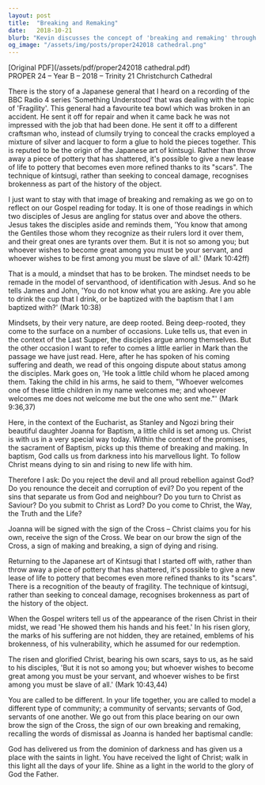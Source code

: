 ```yaml
---
layout: post
title:  "Breaking and Remaking"
date:   2018-10-21
blurb: "Kevin discusses the concept of 'breaking and remaking' through the story of a Japanese general and the art of kintsugi, where broken pottery is repaired with silver and lacquer, embracing its history. He relates this to the Gospel's message of servanthood and the transformation through baptism, calling for a community of servants, following Christ's example of humility and service."
og_image: "/assets/img/posts/proper242018 cathedral.png"
---
```

[Original PDF](/assets/pdf/proper242018 cathedral.pdf)    
PROPER 24 – Year B – 2018 – Trinity 21
Christchurch Cathedral

There is the story of a Japanese general that I heard on a recording of the BBC Radio 4 series 'Something Understood' that was dealing with the topic of 'Fragility'. This general had a favourite tea bowl which was broken in an accident. He sent it off for repair and when it came back he was not impressed with the job that had been done. He sent it off to a different craftsman who, instead of clumsily trying to conceal the cracks employed a mixture of silver and lacquer to form a glue to hold the pieces together. This is reputed to be the origin of the Japanese art of kintsugi. Rather than throw away a piece of pottery that has shattered, it's possible to give a new lease of life to pottery that becomes even more refined thanks to its "scars". The technique of kintsugi, rather than seeking to conceal damage, recognises brokenness as part of the history of the object.

I just want to stay with that image of breaking and remaking as we go on to reflect on our Gospel reading for today. It is one of those readings in which two disciples of Jesus are angling for status over and above the others. Jesus takes the disciples aside and reminds them, 'You know that among the Gentiles those whom they recognize as their rulers lord it over them, and their great ones are tyrants over them. But it is not so among you; but whoever wishes to become great among you must be your servant, and whoever wishes to be first among you must be slave of all.' (Mark 10:42ff)

That is a mould, a mindset that has to be broken. The mindset needs to be remade in the model of servanthood, of identification with Jesus. And so he tells James and John, 'You do not know what you are asking. Are you able to drink the cup that I drink, or be baptized with the baptism that I am baptized with?' (Mark 10:38)

Mindsets, by their very nature, are deep rooted. Being deep-rooted, they come to the surface on a number of occasions. Luke tells us, that even in the context of the Last Supper, the disciples argue among themselves. But the other occasion I want to refer to comes a little earlier in Mark than the passage we have just read. Here, after he has spoken of his coming suffering and death, we read of this ongoing dispute about status among the disciples. Mark goes on, 'He took a little child whom he placed among them. Taking the child in his arms, he said to them, "Whoever welcomes one of these little children in my name welcomes me; and whoever welcomes me does not welcome me but the one who sent me."' (Mark 9:36,37)

Here, in the context of the Eucharist, as Stanley and Ngozi bring their beautiful daughter Joanna for Baptism, a little child is set among us. Christ is with us in a very special way today. Within the context of the promises, the sacrament of Baptism, picks up this theme of breaking and making. In baptism, God calls us from darkness into his marvellous light. To follow Christ means dying to sin and rising to new life with him.

Therefore I ask:
Do you reject the devil and all proud rebellion against God?
Do you renounce the deceit and corruption of evil?
Do you repent of the sins that separate us from God and neighbour?
Do you turn to Christ as Saviour?
Do you submit to Christ as Lord?
Do you come to Christ, the Way, the Truth and the Life?

Joanna will be signed with the sign of the Cross – Christ claims you for his own, receive the sign of the Cross. We bear on our brow the sign of the Cross, a sign of making and breaking, a sign of dying and rising.

Returning to the Japanese art of Kintsugi that I started off with, rather than throw away a piece of pottery that has shattered, it's possible to give a new lease of life to pottery that becomes even more refined thanks to its "scars". There is a recognition of the beauty of fragility. The technique of kintsugi, rather than seeking to conceal damage, recognises brokenness as part of the history of the object.

When the Gospel writers tell us of the appearance of the risen Christ in their midst, we read 'He showed them his hands and his feet.' In his risen glory, the marks of his suffering are not hidden, they are retained, emblems of his brokenness, of his vulnerability, which he assumed for our redemption.

The risen and glorified Christ, bearing his own scars, says to us, as he said to his disciples, 'But it is not so among you; but whoever wishes to become great among you must be your servant, and whoever wishes to be first among you must be slave of all.' (Mark 10:43,44)

You are called to be different. In your life together, you are called to model a different type of community; a community of servants; servants of God, servants of one another. We go out from this place bearing on our own brow the sign of the Cross, the sign of our own breaking and remaking, recalling the words of dismissal as Joanna is handed her baptismal candle:

God has delivered us from the dominion of darkness and has given us a place with the saints in light. You have received the light of Christ; walk in this light all the days of your life. Shine as a light in the world to the glory of God the Father.
